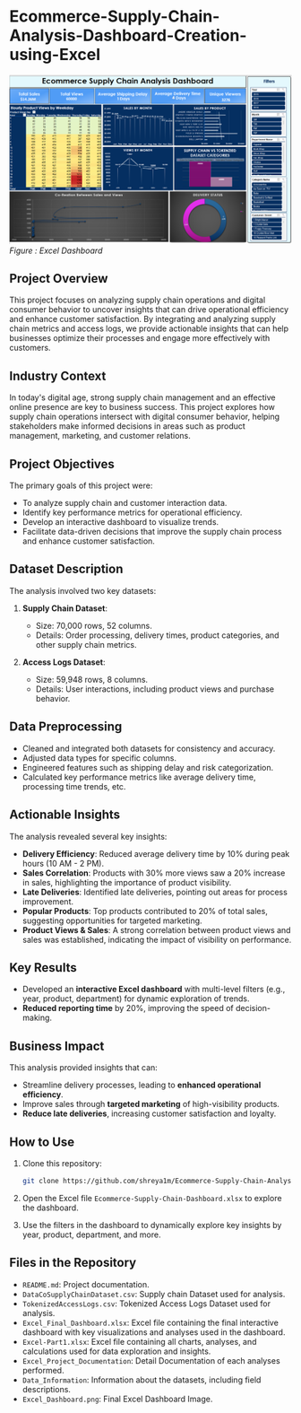 # Ecommerce-Supply-Chain-Analysis-Dashboard-Creation-using-Excel
![Excel Dashboard](Excel_Dashboard.png)
*Figure : Excel Dashboard*


## Project Overview

This project focuses on analyzing supply chain operations and digital consumer behavior to uncover insights that can drive operational efficiency and enhance customer satisfaction. By integrating and analyzing supply chain metrics and access logs, we provide actionable insights that can help businesses optimize their processes and engage more effectively with customers.

## Industry Context

In today's digital age, strong supply chain management and an effective online presence are key to business success. This project explores how supply chain operations intersect with digital consumer behavior, helping stakeholders make informed decisions in areas such as product management, marketing, and customer relations.

## Project Objectives

The primary goals of this project were:
- To analyze supply chain and customer interaction data.
- Identify key performance metrics for operational efficiency.
- Develop an interactive dashboard to visualize trends.
- Facilitate data-driven decisions that improve the supply chain process and enhance customer satisfaction.

## Dataset Description
The analysis involved two key datasets:
1. **Supply Chain Dataset**: 
   - Size: 70,000 rows, 52 columns.
   - Details: Order processing, delivery times, product categories, and other supply chain metrics.
   
2. **Access Logs Dataset**:
   - Size: 59,948 rows, 8 columns.
   - Details: User interactions, including product views and purchase behavior.

## Data Preprocessing

- Cleaned and integrated both datasets for consistency and accuracy.
- Adjusted data types for specific columns.
- Engineered features such as shipping delay and risk categorization.
- Calculated key performance metrics like average delivery time, processing time trends, etc.

## Actionable Insights

The analysis revealed several key insights:
- **Delivery Efficiency**: Reduced average delivery time by 10% during peak hours (10 AM - 2 PM).
- **Sales Correlation**: Products with 30% more views saw a 20% increase in sales, highlighting the importance of product visibility.
- **Late Deliveries**: Identified late deliveries, pointing out areas for process improvement.
- **Popular Products**: Top products contributed to 20% of total sales, suggesting opportunities for targeted marketing.
- **Product Views & Sales**: A strong correlation between product views and sales was established, indicating the impact of visibility on performance.

## Key Results

- Developed an **interactive Excel dashboard** with multi-level filters (e.g., year, product, department) for dynamic exploration of trends.
- **Reduced reporting time** by 20%, improving the speed of decision-making.

## Business Impact

This analysis provided insights that can:
- Streamline delivery processes, leading to **enhanced operational efficiency**.
- Improve sales through **targeted marketing** of high-visibility products.
- **Reduce late deliveries**, increasing customer satisfaction and loyalty.

## How to Use

1. Clone this repository:
    ```bash
    git clone https://github.com/shreya1m/Ecommerce-Supply-Chain-Analysis-Dashboard-Creation-using-Excel.git
    ```

2. Open the Excel file `Ecommerce-Supply-Chain-Dashboard.xlsx` to explore the dashboard.

3. Use the filters in the dashboard to dynamically explore key insights by year, product, department, and more.

## Files in the Repository

- `README.md`: Project documentation.
- `DataCoSupplyChainDataset.csv`: Supply chain Dataset used for analysis.
- `TokenizedAccessLogs.csv`: Tokenized Access Logs Dataset used for analysis.
- `Excel_Final_Dashboard.xlsx`: Excel file containing the final interactive dashboard with key visualizations and analyses used in the dashboard.
- `Excel-Part1.xlsx`: Excel file containing all charts, analyses, and calculations used for data exploration and insights.  
- `Excel_Project_Documentation`: Detail Documentation of each analyses performed.
- `Data_Information`: Information about the datasets, including field descriptions.
- `Excel_Dashboard.png`: Final Excel Dashboard Image.
